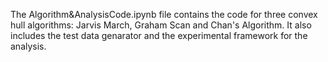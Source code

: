 The Algorithm&AnalysisCode.ipynb file contains the code for three convex hull algorithms: Jarvis March, Graham Scan and Chan's Algorithm. It also includes the test data genarator and the experimental framework for the analysis. 
